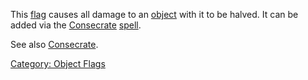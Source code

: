 This [flag](:Category:_Object_Flags "wikilink") causes all damage to an
[object](:Category:_Objects "wikilink") with it to be halved. It can be
added via the [Consecrate](Consecrate "wikilink")
[spell](:Category:_Spells "wikilink").

See also [Consecrate](Consecrate "wikilink").

[Category: Object Flags](Category:_Object_Flags "wikilink")
